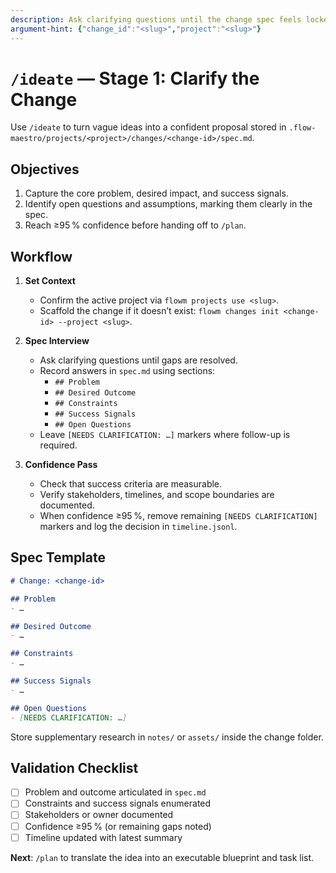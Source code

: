 ```yaml
---
description: Ask clarifying questions until the change spec feels locked in
argument-hint: {"change_id":"<slug>","project":"<slug>"}
---
```


# `/ideate` — Stage 1: Clarify the Change

Use `/ideate` to turn vague ideas into a confident proposal stored in `.flow-maestro/projects/<project>/changes/<change-id>/spec.md`.

## Objectives

1. Capture the core problem, desired impact, and success signals.
2. Identify open questions and assumptions, marking them clearly in the spec.
3. Reach ≥95 % confidence before handing off to `/plan`.

## Workflow

1. **Set Context**
   - Confirm the active project via `flowm projects use <slug>`.
   - Scaffold the change if it doesn’t exist: `flowm changes init <change-id> --project <slug>`.

2. **Spec Interview**
   - Ask clarifying questions until gaps are resolved.
   - Record answers in `spec.md` using sections:
     - `## Problem`
     - `## Desired Outcome`
     - `## Constraints`
     - `## Success Signals`
     - `## Open Questions`
   - Leave `[NEEDS CLARIFICATION: …]` markers where follow-up is required.

3. **Confidence Pass**
   - Check that success criteria are measurable.
   - Verify stakeholders, timelines, and scope boundaries are documented.
   - When confidence ≥95 %, remove remaining `[NEEDS CLARIFICATION]` markers and log the decision in `timeline.jsonl`.

## Spec Template

```markdown
# Change: <change-id>

## Problem
- …

## Desired Outcome
- …

## Constraints
- …

## Success Signals
- …

## Open Questions
- [NEEDS CLARIFICATION: …]
```

Store supplementary research in `notes/` or `assets/` inside the change folder.

## Validation Checklist

- [ ] Problem and outcome articulated in `spec.md`
- [ ] Constraints and success signals enumerated
- [ ] Stakeholders or owner documented
- [ ] Confidence ≥95 % (or remaining gaps noted)
- [ ] Timeline updated with latest summary

**Next**: `/plan` to translate the idea into an executable blueprint and task list.
